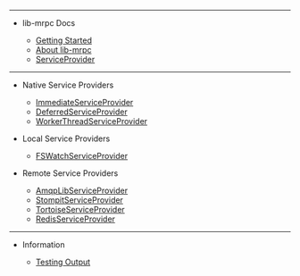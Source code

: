 <!-- _sidebar.md -->

<hr>

- lib-mrpc Docs

	- [Getting Started](guides/readme.md)
	- [About lib-mrpc](guides/lib-mrpc.md)
	- [ServiceProvider](guides/ServiceProvider.md)

<hr>

- Native Service Providers

	- [ImmediateServiceProvider](guides/ImmediateServiceProvider.md)
	- [DeferredServiceProvider](guides/DeferredServiceProvider.md)
	- [WorkerThreadServiceProvider](guides/WorkerThreadServiceProvider.md)

- Local Service Providers

	- [FSWatchServiceProvider](guides/FSWatchServiceProvider.md)

- Remote Service Providers

	- [AmqpLibServiceProvider](guides/AmqpLibServiceProvider.md)
	- [StompitServiceProvider](guides/StompitServiceProvider.md)
	- [TortoiseServiceProvider](guides/TortoiseServiceProvider.md)
	- [RedisServiceProvider](guides/RedisServiceProvider.md)

<hr>

- Information

	- [Testing Output](testing-output.md)
